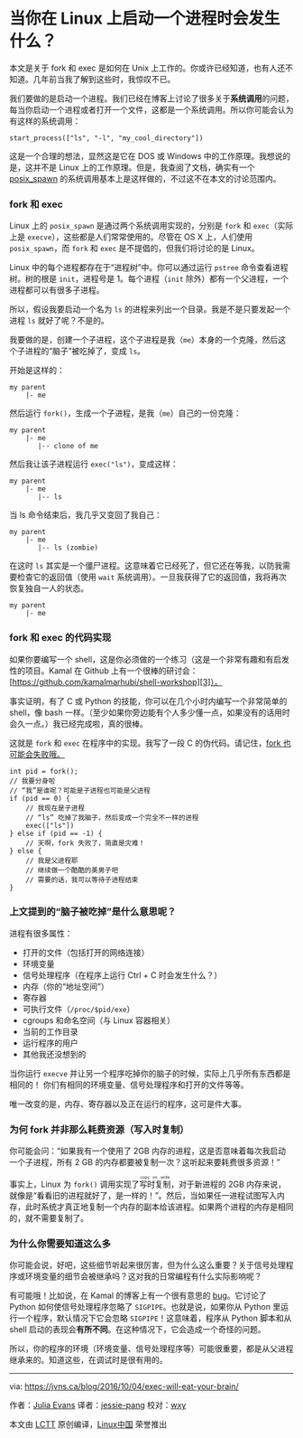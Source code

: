 当你在 Linux 上启动一个进程时会发生什么？
===========================================================

本文是关于 fork 和 exec 是如何在 Unix 上工作的。你或许已经知道，也有人还不知道。几年前当我了解到这些时，我惊叹不已。

我们要做的是启动一个进程。我们已经在博客上讨论了很多关于**系统调用**的问题，每当你启动一个进程或者打开一个文件，这都是一个系统调用。所以你可能会认为有这样的系统调用：

```
start_process(["ls", "-l", "my_cool_directory"])
```

这是一个合理的想法，显然这是它在 DOS 或 Windows 中的工作原理。我想说的是，这并不是 Linux 上的工作原理。但是，我查阅了文档，确实有一个 [posix_spawn][2] 的系统调用基本上是这样做的，不过这不在本文的讨论范围内。

### fork 和 exec

Linux 上的 `posix_spawn` 是通过两个系统调用实现的，分别是 `fork` 和 `exec`（实际上是 `execve`），这些都是人们常常使用的。尽管在 OS X 上，人们使用 `posix_spawn`，而 `fork` 和 `exec` 是不提倡的，但我们将讨论的是 Linux。

Linux 中的每个进程都存在于“进程树”中。你可以通过运行 `pstree` 命令查看进程树。树的根是 `init`，进程号是 1。每个进程（`init` 除外）都有一个父进程，一个进程都可以有很多子进程。

所以，假设我要启动一个名为 `ls` 的进程来列出一个目录。我是不是只要发起一个进程 `ls` 就好了呢？不是的。

我要做的是，创建一个子进程，这个子进程是我（`me`）本身的一个克隆，然后这个子进程的“脑子”被吃掉了，变成 `ls`。

开始是这样的：

```
my parent
    |- me
```

然后运行 `fork()`，生成一个子进程，是我（`me`）自己的一份克隆：

```
my parent
    |- me
       |-- clone of me
```

然后我让该子进程运行 `exec("ls")`，变成这样：

```
my parent
    |- me
       |-- ls
```

当 ls 命令结束后，我几乎又变回了我自己：

```
my parent
    |- me
       |-- ls (zombie)
```

在这时 `ls` 其实是一个僵尸进程。这意味着它已经死了，但它还在等我，以防我需要检查它的返回值（使用 `wait` 系统调用）。一旦我获得了它的返回值，我将再次恢复独自一人的状态。

```
my parent
    |- me
```

### fork 和 exec 的代码实现

如果你要编写一个 shell，这是你必须做的一个练习（这是一个非常有趣和有启发性的项目。Kamal 在 Github 上有一个很棒的研讨会：[https://github.com/kamalmarhubi/shell-workshop][3]）。

事实证明，有了 C 或 Python 的技能，你可以在几个小时内编写一个非常简单的 shell，像 bash 一样。（至少如果你旁边能有个人多少懂一点，如果没有的话用时会久一点。）我已经完成啦，真的很棒。

这就是 `fork` 和 `exec` 在程序中的实现。我写了一段 C 的伪代码。请记住，[fork 也可能会失败哦。][4]

```
int pid = fork();
// 我要分身啦
// “我”是谁呢？可能是子进程也可能是父进程
if (pid == 0) {
    // 我现在是子进程
    // “ls” 吃掉了我脑子，然后变成一个完全不一样的进程
    exec(["ls"])
} else if (pid == -1) {
    // 天啊，fork 失败了，简直是灾难！
} else {
    // 我是父进程耶
    // 继续做一个酷酷的美男子吧
    // 需要的话，我可以等待子进程结束
}
```

### 上文提到的“脑子被吃掉”是什么意思呢？

进程有很多属性：

*   打开的文件（包括打开的网络连接）
*   环境变量
*   信号处理程序（在程序上运行 Ctrl + C 时会发生什么？）
*   内存（你的“地址空间”）
*   寄存器
*   可执行文件（`/proc/$pid/exe`）
*   cgroups 和命名空间（与 Linux 容器相关）
*   当前的工作目录
*   运行程序的用户
*   其他我还没想到的

当你运行 `execve` 并让另一个程序吃掉你的脑子的时候，实际上几乎所有东西都是相同的！ 你们有相同的环境变量、信号处理程序和打开的文件等等。

唯一改变的是，内存、寄存器以及正在运行的程序，这可是件大事。

### 为何 fork 并非那么耗费资源（写入时复制）

你可能会问：“如果我有一个使用了 2GB 内存的进程，这是否意味着每次我启动一个子进程，所有 2 GB 的内存都要被复制一次？这听起来要耗费很多资源！”

事实上，Linux 为 `fork()` 调用实现了<ruby>写时复制<rt>copy on write</rt></ruby>，对于新进程的 2GB 内存来说，就像是“看看旧的进程就好了，是一样的！”。然后，当如果任一进程试图写入内存，此时系统才真正地复制一个内存的副本给该进程。如果两个进程的内存是相同的，就不需要复制了。

### 为什么你需要知道这么多

你可能会说，好吧，这些细节听起来很厉害，但为什么这么重要？关于信号处理程序或环境变量的细节会被继承吗？这对我的日常编程有什么实际影响呢？

有可能哦！比如说，在 Kamal 的博客上有一个很有意思的 [bug][5]。它讨论了 Python 如何使信号处理程序忽略了 `SIGPIPE`。也就是说，如果你从 Python 里运行一个程序，默认情况下它会忽略 `SIGPIPE`！这意味着，程序从 Python 脚本和从 shell 启动的表现会**有所不同**。在这种情况下，它会造成一个奇怪的问题。

所以，你的程序的环境（环境变量、信号处理程序等）可能很重要，都是从父进程继承来的。知道这些，在调试时是很有用的。

--------------------------------------------------------------------------------

via: https://jvns.ca/blog/2016/10/04/exec-will-eat-your-brain/

作者：[Julia Evans][a]
译者：[jessie-pang](https://github.com/jessie-pang)
校对：[wxy](https://github.com/wxy)

本文由 [LCTT](https://github.com/LCTT/TranslateProject) 原创编译，[Linux中国](https://linux.cn/) 荣誉推出

[a]:https://jvns.ca
[1]:https://jvns.ca/categories/favorite
[2]:http://man7.org/linux/man-pages/man3/posix_spawn.3.html
[3]:https://github.com/kamalmarhubi/shell-workshop
[4]:https://rachelbythebay.com/w/2014/08/19/fork/
[5]:http://kamalmarhubi.com/blog/2015/06/30/my-favourite-bug-so-far-at-the-recurse-center/
